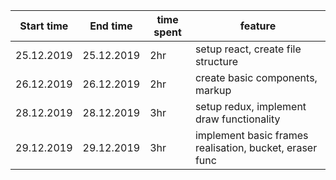 | Start time | End time   | time spent | feature                                                 |
| ---------- | ---------- | ---------- | ------------------------------------------------------- |
| 25.12.2019 | 25.12.2019 | 2hr        | setup react, create file structure                      |
| 26.12.2019 | 26.12.2019 | 2hr        | create basic components, markup                         |
| 28.12.2019 | 28.12.2019 | 3hr        | setup redux, implement draw functionality               |
| 29.12.2019 | 29.12.2019 | 3hr        | implement basic frames realisation, bucket, eraser func |

